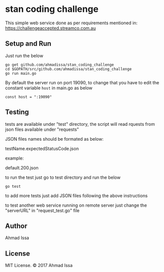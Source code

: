 stan coding challenge
===================


This simple web service done as per requirements mentioned in:
https://challengeaccepted.streamco.com.au



Setup and Run
-------------

Just run the below 
```
go get github.com/ahmadissa/stan_coding_challenge
cd $GOPATH/src/github.com/ahmadissa/stan_coding_challenge
go run main.go
```

By default the server run on port 19090, to change that you have to edit the constant variable `host` in main.go as below

```
const host = ":19090"
```

Testing
-------------

tests are available under "test" directory, the script will read rquests from json files available under "requests"

JSON files names should be formated as below:

testName.expectedStatusCode.json

example:

default.200.json



to run the test just go to test directory and run the below
```
go test
```

to add more tests just add JSON files following the above instructions

to test another web service running on remote server just change the "serverURL" in "request_test.go" file

Author
-------------

Ahmad Issa



License
-------------

MIT License. &copy; 2017 Ahmad Issa


